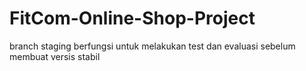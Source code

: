 # FitCom-Online-Shop-Project

branch staging berfungsi untuk melakukan test dan evaluasi sebelum membuat versis stabil
